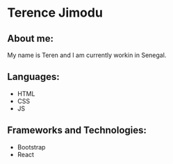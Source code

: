 # Terence Jimodu

## About me:

My name is Teren and I am currently workin in Senegal.

## Languages:
- HTML
- CSS
- JS


## Frameworks and Technologies:

- Bootstrap
- React


